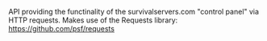 API providing the functinality of the survivalservers.com "control panel" via HTTP requests.
Makes use of the Requests library: https://github.com/psf/requests